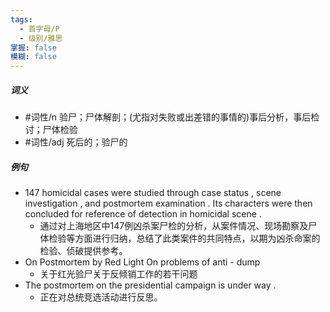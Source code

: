 ```yaml
---
tags:
  - 首字母/P
  - 级别/雅思
掌握: false
模糊: false
---
```

##### 词义
- #词性/n  验尸；尸体解剖；(尤指对失败或出差错的事情的)事后分析，事后检讨；尸体检验
- #词性/adj  死后的；验尸的
##### 例句
- 147 homicidal cases were studied through case status , scene investigation , and postmortem examination . Its characters were then concluded for reference of detection in homicidal scene .
	- 通过对上海地区中147例凶杀案尸检的分析，从案件情况、现场勘察及尸体检验等方面进行归纳，总结了此类案件的共同特点，以期为凶杀命案的检验、侦破提供参考。
- On Postmortem by Red Light On problems of anti - dump
	- 关于红光验尸关于反倾销工作的若干问题
- The postmortem on the presidential campaign is under way .
	- 正在对总统竞选活动进行反思。
